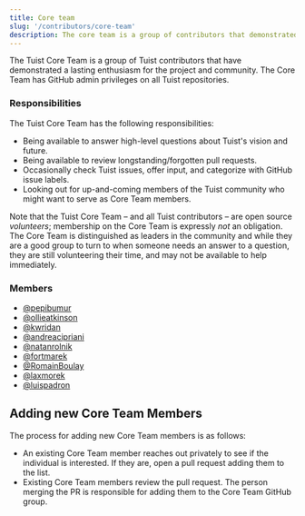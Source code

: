 ```yaml
---
title: Core team
slug: '/contributors/core-team'
description: The core team is a group of contributors that demonstrated a lasting enthusiasm for the project and the community. This document contains who they are, what are their responsibilities, and what's the process for adding new members.
---
```


The Tuist Core Team is a group of Tuist contributors that have demonstrated a lasting enthusiasm for the project and community. The Core Team has GitHub admin privileges on all Tuist repositories.

### Responsibilities

The Tuist Core Team has the following responsibilities:

- Being available to answer high-level questions about Tuist's vision and future.
- Being available to review longstanding/forgotten pull requests.
- Occasionally check Tuist issues, offer input, and categorize with GitHub issue labels.
- Looking out for up-and-coming members of the Tuist community who might want to serve as Core Team members.

Note that the Tuist Core Team – and all Tuist contributors – are open source _volunteers_; membership on the Core Team is expressly _not_ an obligation. The Core Team is distinguished as leaders in the community and while they are a good group to turn to when someone needs an answer to a question, they are still volunteering their time, and may not be available to help immediately.

### Members

- [@pepibumur](https://github.com/pepibumur)
- [@ollieatkinson](https://github.com/ollieatkinson)
- [@kwridan](https://github.com/kwridan)
- [@andreacipriani](https://github.com/andreacipriani)
- [@natanrolnik](https://github.com/natanrolnik)
- [@fortmarek](https://github.com/fortmarek)
- [@RomainBoulay](https://github.com/RomainBoulay)
- [@laxmorek](https://github.com/laxmorek)
- [@luispadron](https://github.com/luispadron)

## Adding new Core Team Members

The process for adding new Core Team members is as follows:

- An existing Core Team member reaches out privately to see if the individual is interested. If they are, open a pull request adding them to the list.
- Existing Core Team members review the pull request. The person merging the PR is responsible for adding them to the Core Team GitHub group.
